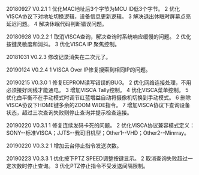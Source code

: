 20180927 V0.2.1
    1 优化MAC地址后3个字节为MCU ID低3个字节。
    2 优化VISCA协议下对地址切换逻辑，设备信息更新逻辑。
    3 解决退出休眠时屏幕点亮延迟问题。
    4 解决休眠代码判断错误问题。
    
20180928 V0.2.2
    1 取消VISCA查询，解决查询时系统响应缓慢的问题。
    2 优化按键灵敏度和消抖。
    3 优化VISCA IP 聚焦控制。

20181031 V0.2.3
    修改记录消失在二次元了。
    
20190124 V0.2.4
    1 VISCA Over IP修复搜索到相同IP的问题。
    
20190215 V0.3.0
    1 修复EEPROM读写错误的BUG。
    2 优化网络连接处理，不用必须接好网线才能通电。
    3 增加VISCA Tally控制。
    4 优化VISCA菜单控制。
    5 优化白平衡不在手动模式时调节红蓝增益自动将摄像机切换到手动模式。
    6 删除VISCA协议下HOME键多余的ZOOM WIDE指令。
    7 增加VISCA协议下查询设备状态，超过三次查询失败则停止查询并提示检查连接。
    
20190220 V0.3.1
    1 修复连续发码卡死的问题。
    2 优化VISCA协议兼容模式定义：
      SONY--标准VISCA；JJTS--我司旧机型；Other1--VHD；Other2--Minrray。
      
20190220 V0.3.2
    1 增加云台停止指令发送次数。
    
20190223 V0.3.3
    1 优化按下PTZ SPEED调整按键显示。
    2 取消查询失败超过一定次数时停止查询。
    3 优化PTZ停止指令不受发送间隔限制。